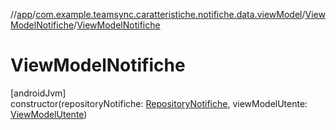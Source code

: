 //[app](../../../index.md)/[com.example.teamsync.caratteristiche.notifiche.data.viewModel](../index.md)/[ViewModelNotifiche](index.md)/[ViewModelNotifiche](-view-model-notifiche.md)

# ViewModelNotifiche

[androidJvm]\
constructor(repositoryNotifiche: [RepositoryNotifiche](../../com.example.teamsync.caratteristiche.notifiche.data.repository/-repository-notifiche/index.md), viewModelUtente: [ViewModelUtente](../../com.example.teamsync.caratteristiche.autentificazione.data.viewModel/-view-model-utente/index.md))
